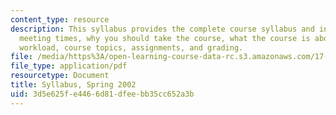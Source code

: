 ```yaml
---
content_type: resource
description: This syllabus provides the complete course syllabus and information on
  meeting times, why you should take the course, what the course is about, readings,
  workload, course topics, assignments, and grading.
file: /media/https%3A/open-learning-course-data-rc.s3.amazonaws.com/17-508-the-rise-and-fall-of-democracy-regime-change-spring-2002/3d5e625fe4466d81dfeebb35cc652a3b_17_508_syllabus_2002_final.pdf
file_type: application/pdf
resourcetype: Document
title: Syllabus, Spring 2002
uid: 3d5e625f-e446-6d81-dfee-bb35cc652a3b
---
```

